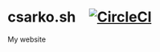 # csarko.sh &nbsp;&nbsp; [![CircleCI](https://circleci.com/gh/csarkosh/csarko.sh.svg?style=svg)](https://circleci.com/gh/csarkosh/csarko.sh)
My website
